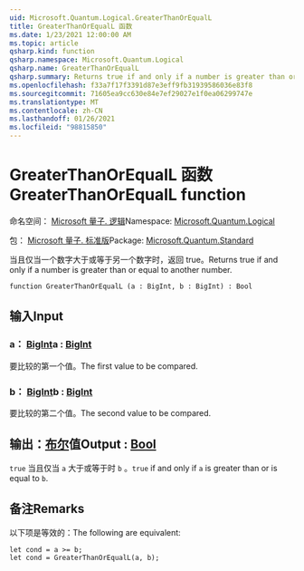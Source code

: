 ```yaml
---
uid: Microsoft.Quantum.Logical.GreaterThanOrEqualL
title: GreaterThanOrEqualL 函数
ms.date: 1/23/2021 12:00:00 AM
ms.topic: article
qsharp.kind: function
qsharp.namespace: Microsoft.Quantum.Logical
qsharp.name: GreaterThanOrEqualL
qsharp.summary: Returns true if and only if a number is greater than or equal to another number.
ms.openlocfilehash: f33a7f17f3391d87e3eff9fb31939586036e83f8
ms.sourcegitcommit: 71605ea9cc630e84e7ef29027e1f0ea06299747e
ms.translationtype: MT
ms.contentlocale: zh-CN
ms.lasthandoff: 01/26/2021
ms.locfileid: "98815850"
---
```

# <a name="greaterthanorequall-function"></a><span data-ttu-id="74288-102">GreaterThanOrEqualL 函数</span><span class="sxs-lookup"><span data-stu-id="74288-102">GreaterThanOrEqualL function</span></span>

<span data-ttu-id="74288-103">命名空间： [Microsoft 量子. 逻辑](xref:Microsoft.Quantum.Logical)</span><span class="sxs-lookup"><span data-stu-id="74288-103">Namespace: [Microsoft.Quantum.Logical](xref:Microsoft.Quantum.Logical)</span></span>

<span data-ttu-id="74288-104">包： [Microsoft 量子. 标准版](https://nuget.org/packages/Microsoft.Quantum.Standard)</span><span class="sxs-lookup"><span data-stu-id="74288-104">Package: [Microsoft.Quantum.Standard](https://nuget.org/packages/Microsoft.Quantum.Standard)</span></span>


<span data-ttu-id="74288-105">当且仅当一个数字大于或等于另一个数字时，返回 true。</span><span class="sxs-lookup"><span data-stu-id="74288-105">Returns true if and only if a number is greater than or equal to another number.</span></span>

```qsharp
function GreaterThanOrEqualL (a : BigInt, b : BigInt) : Bool
```


## <a name="input"></a><span data-ttu-id="74288-106">输入</span><span class="sxs-lookup"><span data-stu-id="74288-106">Input</span></span>

### <a name="a--bigint"></a><span data-ttu-id="74288-107">a： [BigInt](xref:microsoft.quantum.lang-ref.bigint)</span><span class="sxs-lookup"><span data-stu-id="74288-107">a : [BigInt](xref:microsoft.quantum.lang-ref.bigint)</span></span>

<span data-ttu-id="74288-108">要比较的第一个值。</span><span class="sxs-lookup"><span data-stu-id="74288-108">The first value to be compared.</span></span>


### <a name="b--bigint"></a><span data-ttu-id="74288-109">b： [BigInt](xref:microsoft.quantum.lang-ref.bigint)</span><span class="sxs-lookup"><span data-stu-id="74288-109">b : [BigInt](xref:microsoft.quantum.lang-ref.bigint)</span></span>

<span data-ttu-id="74288-110">要比较的第二个值。</span><span class="sxs-lookup"><span data-stu-id="74288-110">The second value to be compared.</span></span>



## <a name="output--bool"></a><span data-ttu-id="74288-111">输出：[布尔](xref:microsoft.quantum.lang-ref.bool)值</span><span class="sxs-lookup"><span data-stu-id="74288-111">Output : [Bool](xref:microsoft.quantum.lang-ref.bool)</span></span>

<span data-ttu-id="74288-112">`true` 当且仅当 `a` 大于或等于时 `b` 。</span><span class="sxs-lookup"><span data-stu-id="74288-112">`true` if and only if `a` is greater than or is equal to `b`.</span></span>

## <a name="remarks"></a><span data-ttu-id="74288-113">备注</span><span class="sxs-lookup"><span data-stu-id="74288-113">Remarks</span></span>

<span data-ttu-id="74288-114">以下项是等效的：</span><span class="sxs-lookup"><span data-stu-id="74288-114">The following are equivalent:</span></span>

```qsharp
let cond = a >= b;
let cond = GreaterThanOrEqualL(a, b);
```